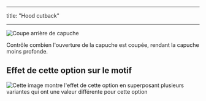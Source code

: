 - - -
title: "Hood cutback"
- - -

![Coupe arrière de capuche](./hoodcutback.svg)

Contrôle combien l'ouverture de la capuche est coupée, rendant la capuche moins profonde.

## Effet de cette option sur le motif

![Cette image montre l'effet de cette option en superposant plusieurs variantes qui ont une valeur différente pour cette option](huey_hoodcutback_sample.svg "Effect of this option on the pattern")

